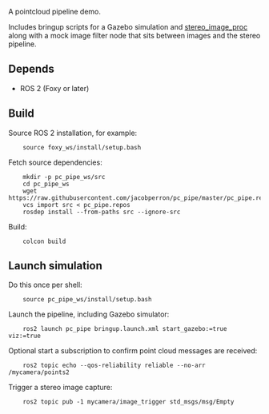 A pointcloud pipeline demo.

Includes bringup scripts for a Gazebo simulation and [stereo_image_proc](https://github.com/ros-perception/image_pipeline/tree/melodic/stereo_image_proc) along with a mock image filter node that sits between images and the stereo pipeline.

## Depends

- ROS 2 (Foxy or later)

## Build

Source ROS 2 installation, for example:

        source foxy_ws/install/setup.bash

Fetch source dependencies:

        mkdir -p pc_pipe_ws/src
        cd pc_pipe_ws
        wget https://raw.githubusercontent.com/jacobperron/pc_pipe/master/pc_pipe.repos
        vcs import src < pc_pipe.repos
        rosdep install --from-paths src --ignore-src

Build:

        colcon build

## Launch simulation

Do this once per shell:

        source pc_pipe_ws/install/setup.bash

Launch the pipeline, including Gazebo simulator:

        ros2 launch pc_pipe bringup.launch.xml start_gazebo:=true viz:=true

Optional start a subscription to confirm point cloud messages are received:

        ros2 topic echo --qos-reliability reliable --no-arr /mycamera/points2

Trigger a stereo image capture:

        ros2 topic pub -1 mycamera/image_trigger std_msgs/msg/Empty
